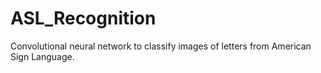 # ASL_Recognition
Convolutional neural network to classify images of letters from American Sign Language.
